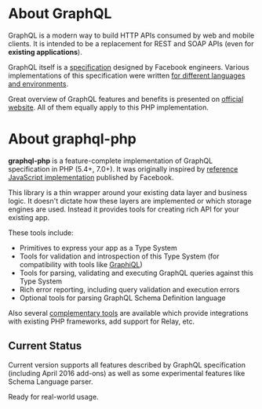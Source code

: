 # About GraphQL

GraphQL is a modern way to build HTTP APIs consumed by web and mobile clients.
It is intended to be a replacement for REST and SOAP APIs (even for **existing applications**).

GraphQL itself is a [specification](https://github.com/facebook/graphql) designed by Facebook
engineers. Various implementations of this specification were written 
[for different languages and environments](http://graphql.org/code/).

Great overview of GraphQL features and benefits is presented on [official website](http://graphql.org/). 
All of them equally apply to this PHP implementation. 


# About graphql-php

**graphql-php** is a feature-complete implementation of GraphQL specification in PHP (5.4+, 7.0+). 
It was originally inspired by [reference JavaScript implementation](https://github.com/graphql/graphql-js) 
published by Facebook.

This library is a thin wrapper around your existing data layer and business logic. 
It doesn't dictate how these layers are implemented or which storage engines 
are used. Instead it provides tools for creating rich API for your existing app. 

These tools include:

 - Primitives to express your app as a Type System
 - Tools for validation and introspection of this Type System (for compatibility with tools like [GraphiQL](complementary-tools/#graphiql))
 - Tools for parsing, validating and executing GraphQL queries against this Type System
 - Rich error reporting, including query validation and execution errors
 - Optional tools for parsing GraphQL Schema Definition language

Also several [complementary tools](complementary-tools/) are available which provide integrations with 
existing PHP frameworks, add support for Relay, etc.

## Current Status
Current version supports all features described by GraphQL specification 
(including April 2016 add-ons) as well as some experimental features like 
Schema Language parser.

Ready for real-world usage.